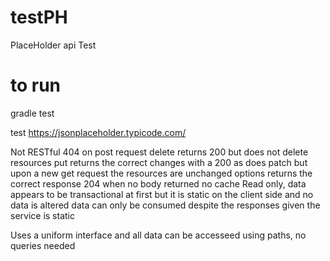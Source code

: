 # testPH
PlaceHolder api Test

# to run
gradle test 

test https://jsonplaceholder.typicode.com/

Not RESTful
404 on post request
delete returns 200 but does not delete resources
put returns the correct changes with a 200 
as does patch but upon a new get request the resources are unchanged
options returns the correct response 204 when no body returned
no cache 
Read only, data appears to be transactional at first but it is static on the client side and no data is altered
data can only be consumed despite the responses given the service is static

Uses a uniform interface and all data can be accesseed using paths, no queries needed
